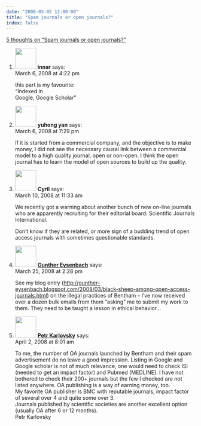 ```yaml
---
date: "2008-03-05 12:00:00"
title: "Spam journals or open journals?"
index: false
---
```


[5 thoughts on &ldquo;Spam journals or open journals?&rdquo;](/lemire/blog/2008/03-05-spam-journals-or-open-journals)

<ol class="comment-list">
<li id="comment-49764" class="comment even thread-even depth-1">
<div class="comment-author vcard">
<img alt src="https://secure.gravatar.com/avatar/?s=56&#038;d=mm&#038;r=g" srcset="https://secure.gravatar.com/avatar/?s=112&#038;d=mm&#038;r=g 2x" class="avatar avatar-56 photo avatar-default" height="56" width="56" decoding="async" /> <b class="fn">innar</b> <span class="says">says:</span> </div>
<div class="comment-metadata"><time datetime="2008-03-06T16:22:55+00:00">March 6, 2008 at 4:22 pm</time></a> </div>
<div class="comment-content">
<p>this part is my favourite:<br/>
&ldquo;Indexed in<br/>
Google, Google Scholar&rdquo;</p>
</div>
</li>
<li id="comment-49765" class="comment odd alt thread-odd thread-alt depth-1">
<div class="comment-author vcard">
<img alt src="https://secure.gravatar.com/avatar/673f1b9729b3cbeb731f76d3bf9692b9?s=56&#038;d=mm&#038;r=g" srcset="https://secure.gravatar.com/avatar/673f1b9729b3cbeb731f76d3bf9692b9?s=112&#038;d=mm&#038;r=g 2x" class="avatar avatar-56 photo" height="56" width="56" decoding="async" /> <b class="fn">yuhong yan</b> <span class="says">says:</span> </div>
<div class="comment-metadata"><time datetime="2008-03-06T19:29:17+00:00">March 6, 2008 at 7:29 pm</time></a> </div>
<div class="comment-content">
<p>If it is started from a commercial company, and the objective is to make money, I did not see the necessary causal link between a commercial model to a high quality journal, open or non-open. I think the open journal has to learn the model of open sources to build up the quality.</p>
</div>
</li>
<li id="comment-49776" class="comment even thread-even depth-1">
<div class="comment-author vcard">
<img alt src="https://secure.gravatar.com/avatar/e21ae50ae7cd39b695ada61872bbe696?s=56&#038;d=mm&#038;r=g" srcset="https://secure.gravatar.com/avatar/e21ae50ae7cd39b695ada61872bbe696?s=112&#038;d=mm&#038;r=g 2x" class="avatar avatar-56 photo" height="56" width="56" loading="lazy" decoding="async" /> <b class="fn">Cyril</b> <span class="says">says:</span> </div>
<div class="comment-metadata"><time datetime="2008-03-10T11:33:19+00:00">March 10, 2008 at 11:33 am</time></a> </div>
<div class="comment-content">
<p>We recently got a warning about another bunch of new on-line journals who are apparently recruiting for their editorial board: Scientific Journals International.</p>
<p>Don&rsquo;t know if they are related, or more sign of a budding trend of open access journals with sometimes questionable standards.</p>
</div>
</li>
<li id="comment-49806" class="comment odd alt thread-odd thread-alt depth-1">
<div class="comment-author vcard">
<img alt src="https://secure.gravatar.com/avatar/a1d577f4f89a3741fc6addff6dacb733?s=56&#038;d=mm&#038;r=g" srcset="https://secure.gravatar.com/avatar/a1d577f4f89a3741fc6addff6dacb733?s=112&#038;d=mm&#038;r=g 2x" class="avatar avatar-56 photo" height="56" width="56" loading="lazy" decoding="async" /> <b class="fn"><a href="https://gunther-eysenbach.blogspot.com/2008/03/black-sheep-among-open-access-journals.html" class="url" rel="ugc external nofollow">Gunther Eysenbach</a></b> <span class="says">says:</span> </div>
<div class="comment-metadata"><time datetime="2008-03-25T14:28:03+00:00">March 25, 2008 at 2:28 pm</time></a> </div>
<div class="comment-content">
<p>See my blog entry (<a href="https://gunther-eysenbach.blogspot.com/2008/03/black-sheep-among-open-access-journals.html" rel="nofollow ugc">http://gunther-eysenbach.blogspot.com/2008/03/black-sheep-among-open-access-journals.html</a>) on the illegal practices of Bentham &#8211; I&rsquo;ve now received over a dozen bulk emails from them &ldquo;asking&rdquo; me to submit my work to them. They need to be taught a lesson in ethical behavior&#8230;</p>
</div>
</li>
<li id="comment-49835" class="comment even thread-even depth-1">
<div class="comment-author vcard">
<img alt src="https://secure.gravatar.com/avatar/ac2d57097510dc82f6dc57697ae050c9?s=56&#038;d=mm&#038;r=g" srcset="https://secure.gravatar.com/avatar/ac2d57097510dc82f6dc57697ae050c9?s=112&#038;d=mm&#038;r=g 2x" class="avatar avatar-56 photo" height="56" width="56" loading="lazy" decoding="async" /> <b class="fn"><a href="http://wwwuser.gwdg.de/~instphyt/karlovsky/" class="url" rel="ugc external nofollow">Petr Karlovsky</a></b> <span class="says">says:</span> </div>
<div class="comment-metadata"><time datetime="2008-04-02T08:01:09+00:00">April 2, 2008 at 8:01 am</time></a> </div>
<div class="comment-content">
<p>To me, the number of OA journals launched by Bentham and their spam advertisement do no leave a good impression. Listing in Google and Google scholar is not of much relevance, one would need to check ISI (needed to get an impact factor) and Pubmed (MEDLINE). I have not bothered to check their 200+ journals but the few I checked are not listed anywhere. OA publishing is a way of earning money, too.<br/>
My favorite OA publisher is BMC with reputable journals, impact factor of several over 4 and quite some over 3.<br/>
Journals published by scientific societies are another excellent option (usually OA after 6 or 12 months).<br/>
Petr Karlovsky</p>
</div>
</li>
</ol>
